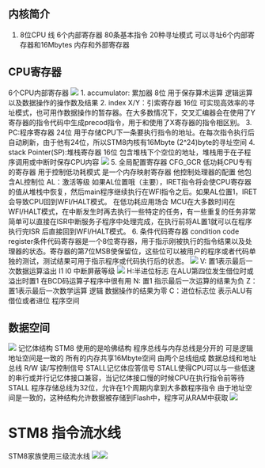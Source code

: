 ## 内核简介
1. 8位CPU 线 6个内部寄存器 80条基本指令 20种寻址模式 可以寻址6个内部寄存器和16Mbytes 内存和外部寄存器
## CPU寄存器
6个CPU内部寄存器
![](https://private-warehouse-1317335037.cos.ap-guangzhou.myqcloud.com/Test/Screenshot%202023-04-27%20215148.png)
	1. accumulator: 累加器 8位 用于保存算术运算 逻辑运算以及数据操作的操作数及结果
	2. index X/Y：引索寄存器 16位 可实现高效率的寻址模式，也可用作数据操作的暂存器。在大多数情况下，交叉汇编器会在使用了Y寄存器的指令代码中生成precod指令，用于和使用了X寄存器的指令相区别。
	3. PC:程序寄存器 24位 用于存储CPU下一条要执行指令的地址。在每次指令执行后自动刷新，由于他有24位，所以STM8内核有16Mbyte (2^24)byte的寻址空间
	4. stack Pointer(SP):堆栈寄存器 16位 包含堆栈下个空位的地址，堆栈用于在子程序调用或中断时保存CPU内容
	   ![](https://private-warehouse-1317335037.cos.ap-guangzhou.myqcloud.com/Test/Screenshot%202023-04-27%20224910.png)
	5. 全局配置寄存器 CFG_GCR  低功耗CPU专有的寄存器  用于控制低功耗模式  是一个内存映射寄存器 他控制处理器的配置 他包含AL控制位 AL：激活等级 如果AL位置哦（主要），IRET指令将会使CPU寄存器的值从堆栈中恢复，然后main程序继续执行在WFI指令之后。如果AL位置1，IRET会导致CPU回到WFI/HALT模式。 在低功耗应用场合 MCU在大多数时间在WFI/HALT模式，在中断发生时再去执行一些特定的任务，有一些重复的任务非常简单可以直接在ISR中断服务子程序中处理完成，在执行前将AL置1就可以在程序执行完ISR 后直接回到WFI/HALT模式。
	6. 条件代码寄存器 condition code register条件代码寄存器是一个8位寄存器，用于指示刚被执行的指令结果以及处理器的状态。寄存器的第7位MSB使保留位，这些位可以被用户的程序或者代码单独的测试，测试结果可用于指示程序或代码执行后的状态。
	 ![](https://private-warehouse-1317335037.cos.ap-guangzhou.myqcloud.com/Test/Screenshot%202023-04-27%20234744.png)
	  V: 置1表示最后一次数据运算溢出
	  I1 I0 中断屏蔽等级 
	  ![](https://private-warehouse-1317335037.cos.ap-guangzhou.myqcloud.com/Test/Screenshot%202023-04-27%20235246.png)
	  H:半进位标志 在ALU第四位发生借位时或溢出时置1 在BCD码运算子程序中很有用
	  N: 置1 指示最后一次运算的结果为负
	  Z：置1表示最后一次数学运算 逻辑 数据操作的结果为零
	  C：进位标志位 表示ALU有借位或者进位
	  程序空间

## 数据空间

![](https://private-warehouse-1317335037.cos.ap-guangzhou.myqcloud.com/Test/Screenshot%202023-04-28%20003639.png)
记忆体结构
STM8 使用的是哈佛结构  程序总线与内存总线是分开的 可是逻辑地址空间是一致的 所有的内存共享16Mbyte空间 由两个总线组成 数据总线和地址总线 R/W 读/写控制信号 STALL记忆体应答信号
STALL使得CPU可以与一些低速的串行或并行记忆体接口兼容，当记忆体接口慢的时候CPU在执行指令前等待STALL
程序存储总线为32位，允许在1个周期内拿到大多数程序指令
由于地址空间是一致的，这种结构允许数据被存储到Flash中，程序可从RAM中获取
![](https://private-warehouse-1317335037.cos.ap-guangzhou.myqcloud.com/Test/Screenshot%202023-04-28%20005534.png)

# STM8 指令流水线

STM8家族使用三级流水线
![](https://private-warehouse-1317335037.cos.ap-guangzhou.myqcloud.com/Test/Screenshot%202023-04-28%20010350.png)![](https://private-warehouse-1317335037.cos.ap-guangzhou.myqcloud.com/Test/Screenshot%202023-04-28%20010540.png)	